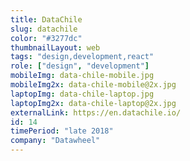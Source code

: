 ```yaml
---
title: DataChile
slug: datachile
color: "#3277dc"
thumbnailLayout: web
tags: "design,development,react"
role: ["design", "development"]
mobileImg: data-chile-mobile.jpg
mobileImg2x: data-chile-mobile@2x.jpg
laptopImg: data-chile-laptop.jpg
laptopImg2x: data-chile-laptop@2x.jpg
externalLink: https://en.datachile.io/
id: 14
timePeriod: "late 2018"
company: "Datawheel"
---
```

